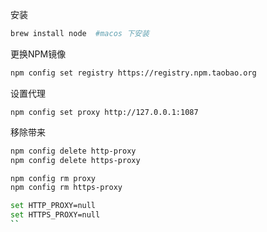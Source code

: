 安装        
```bash
brew install node  #macos 下安装
```

更换NPM镜像

```bash
npm config set registry https://registry.npm.taobao.org
```

设置代理

`npm config set proxy http://127.0.0.1:1087`

移除带来

````bash
npm config delete http-proxy
npm config delete https-proxy

npm config rm proxy
npm config rm https-proxy

set HTTP_PROXY=null
set HTTPS_PROXY=null
``